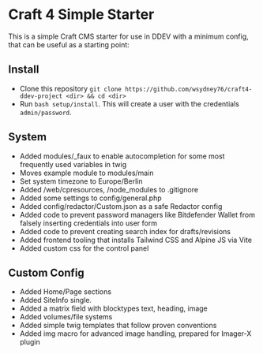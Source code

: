# Craft 4 Simple Starter

This is a simple Craft CMS starter for use in DDEV with a minimum config, that can be useful as a starting point:

## Install

* Clone this repository `git clone https://github.com/wsydney76/craft4-ddev-project <dir> && cd <dir>`
* Run `bash setup/install`. This will create a user with the credentials `admin/password`.

## System

* Added modules/_faux to enable autocompletion for some most frequently used variables in twig
* Moves example module to modules/main
* Set system timezone to Europe/Berlin
* Added /web/cpresources, /node_modules to .gitignore
* Added some settings to config/general.php
* Added config/redactor/Custom.json as a safe Redactor config
* Added code to prevent password managers like Bitdefender Wallet from falsely inserting credentials into user form
* Added code to prevent creating search index for drafts/revisions
* Added frontend tooling that installs Tailwind CSS and Alpine JS via Vite
* Added custom css for the control panel

## Custom Config

* Added Home/Page sections
* Added SiteInfo single.
* Added a matrix field with blocktypes text, heading, image
* Added volumes/file systems
* Added simple twig templates that follow proven conventions
* Added img macro for advanced image handling, prepared for Imager-X plugin
